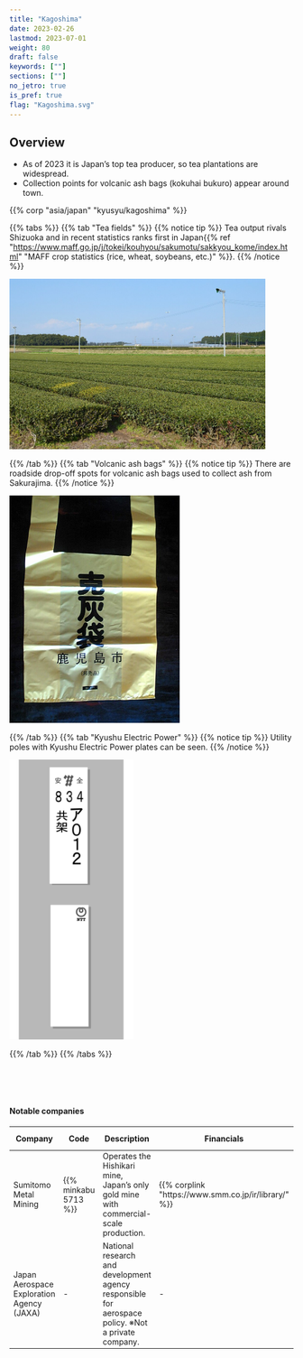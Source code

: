 ```yaml
---
title: "Kagoshima"
date: 2023-02-26
lastmod: 2023-07-01
weight: 80
draft: false
keywords: [""]
sections: [""]
no_jetro: true
is_pref: true
flag: "Kagoshima.svg"
---
```



<div class="main-desciption country-description">
    <h2 class="section-title">Overview</h2>
    <ul class="rule-list">
        <li>As of 2023 it is Japan’s top tea producer, so tea plantations are widespread.</li>
        <li>Collection points for volcanic ash bags (kokuhai bukuro) appear around town.</li>
    </ul>
    {{% corp "asia/japan" "kyusyu/kagoshima" %}}
</div>

{{% tabs %}}
{{% tab "Tea fields" %}}
{{% notice tip %}}
Tea output rivals Shizuoka and in recent statistics ranks first in Japan{{% ref "https://www.maff.go.jp/j/tokei/kouhyou/sakumotu/sakkyou_kome/index.html" "MAFF crop statistics (rice, wheat, soybeans, etc.)" %}}.
{{% /notice %}}

<div class="googlemap-if">
<img src="1082px-Tea_Plantation_near_Kagoshima_Airport.jpg" width="90%">
</div>

{{% /tab %}}
{{% tab "Volcanic ash bags" %}}
{{% notice tip %}}
There are roadside drop-off spots for volcanic ash bags used to collect ash from Sakurajima.
{{% /notice %}}

<div class="googlemap-if">
<img src="540px-Kouhaibukuro.jpg" width="60%">
</div>

{{% /tab %}}
{{% tab "Kyushu Electric Power" %}}
{{% notice tip %}}
Utility poles with Kyushu Electric Power plates can be seen.
{{% /notice %}}

<div class="googlemap-if">
<img src="../../pole/pole-kyusyu.png" width="220px">
</div>

{{% /tab %}}
{{% /tabs %}}



<div class="container-corp mt-5" id="corp-desc" style="padding-top:50px">
    <h4 class="mb-4">Notable companies</h4>
    <table class="table table-striped table-bordered">
        <thead class="table-light">
            <tr>
                <th scope="col" class="col-width-2">Company</th>
                <th scope="col" class="col-width-1">Code</th>
                <th scope="col" class="col-width-7">Description</th>
                <th scope="col" class="col-width-05">Financials</th>
                <th scope="col" class="col-width-05">Dividend history</th>
            </tr>
        </thead>
        <tbody class="corp-desc">
            <tr>
                <td>Sumitomo Metal Mining</td>
                <td>{{% minkabu 5713 %}}</td>
                <td>Operates the Hishikari mine, Japan’s only gold mine with commercial-scale production.</td>
                <td>{{% corplink "https://www.smm.co.jp/ir/library/" %}}</td>
                <td>{{% dividend "tokyo" "5713" %}}</td>
            </tr>
            <tr>
                <td>Japan Aerospace Exploration Agency (JAXA)</td>
                <td>-</td>
                <td>National research and development agency responsible for aerospace policy. ※Not a private company.</td>
                <td>-</td>
                <td>-</td>
            </tr>
        </tbody>
    </table>
</div>

